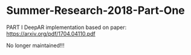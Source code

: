 # Summer-Research-2018-Part-One
PART I DeepAR implementation based on paper: https://arxiv.org/pdf/1704.04110.pdf

No longer maintained!!!
